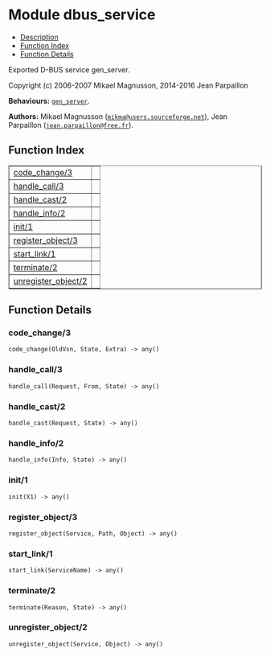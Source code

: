 

# Module dbus_service #
* [Description](#description)
* [Function Index](#index)
* [Function Details](#functions)

Exported D-BUS service gen_server.

Copyright (c) 2006-2007 Mikael Magnusson, 2014-2016 Jean Parpaillon

__Behaviours:__ [`gen_server`](gen_server.md).

__Authors:__ Mikael Magnusson ([`mikma@users.sourceforge.net`](mailto:mikma@users.sourceforge.net)), Jean Parpaillon ([`jean.parpaillon@free.fr`](mailto:jean.parpaillon@free.fr)).

<a name="index"></a>

## Function Index ##


<table width="100%" border="1" cellspacing="0" cellpadding="2" summary="function index"><tr><td valign="top"><a href="#code_change-3">code_change/3</a></td><td></td></tr><tr><td valign="top"><a href="#handle_call-3">handle_call/3</a></td><td></td></tr><tr><td valign="top"><a href="#handle_cast-2">handle_cast/2</a></td><td></td></tr><tr><td valign="top"><a href="#handle_info-2">handle_info/2</a></td><td></td></tr><tr><td valign="top"><a href="#init-1">init/1</a></td><td></td></tr><tr><td valign="top"><a href="#register_object-3">register_object/3</a></td><td></td></tr><tr><td valign="top"><a href="#start_link-1">start_link/1</a></td><td></td></tr><tr><td valign="top"><a href="#terminate-2">terminate/2</a></td><td></td></tr><tr><td valign="top"><a href="#unregister_object-2">unregister_object/2</a></td><td></td></tr></table>


<a name="functions"></a>

## Function Details ##

<a name="code_change-3"></a>

### code_change/3 ###

`code_change(OldVsn, State, Extra) -> any()`

<a name="handle_call-3"></a>

### handle_call/3 ###

`handle_call(Request, From, State) -> any()`

<a name="handle_cast-2"></a>

### handle_cast/2 ###

`handle_cast(Request, State) -> any()`

<a name="handle_info-2"></a>

### handle_info/2 ###

`handle_info(Info, State) -> any()`

<a name="init-1"></a>

### init/1 ###

`init(X1) -> any()`

<a name="register_object-3"></a>

### register_object/3 ###

`register_object(Service, Path, Object) -> any()`

<a name="start_link-1"></a>

### start_link/1 ###

`start_link(ServiceName) -> any()`

<a name="terminate-2"></a>

### terminate/2 ###

`terminate(Reason, State) -> any()`

<a name="unregister_object-2"></a>

### unregister_object/2 ###

`unregister_object(Service, Object) -> any()`

